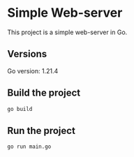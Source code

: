# Simple Web-server

This project is a simple web-server in Go.

## Versions

Go version: 1.21.4

## Build the project

```bash
go build

```

## Run the project

```bash
go run main.go

```
